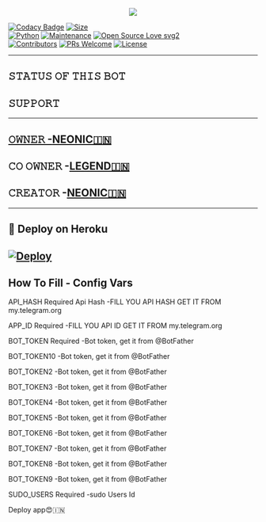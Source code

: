 <p align="center">
  <img src="https://telegra.ph/file/47936310360746ffdc2fe.jpg">
</p>


[![Codacy Badge](https://api.codacy.com/project/badge/Grade/f7c51539e67b483bb8d7749acca51d3a)]()
[![Size](https://img.shields.io/github/repo-size/dangerousjatt/SpamBot-2.0?style=flat-square&color=green)]()   
[![Python](https://img.shields.io/badge/Python-v3.9-blue)]()
[![Maintenance](https://img.shields.io/badge/Maintained%3F-yes-green.svg)]()
[![Open Source Love svg2](https://badges.frapsoft.com/os/v2/open-source.svg?v=103)]()   
[![Contributors](https://img.shields.io/github/contributors/dangerousjatt/SpamBot-2.0?style=flat-square&color=green)]()
[![PRs Welcome](https://img.shields.io/badge/PRs-welcome-brightgreen.svg?style=flat-square)]()
[![License](https://img.shields.io/badge/License-AGPL-blue)]()

----

## 𝚂𝚃𝙰𝚃𝚄𝚂 𝙾𝙵 𝚃𝙷𝙸𝚂 𝙱𝙾𝚃 
<p align="left"><a </

-------------------------------------------------

## 𝚂𝚄𝙿𝙿𝙾𝚁𝚃 
                          
<a href="https://t.me/we_are_legendss">
<a href="https://t.me/Englishhindichattingroom">

-------------------------------------------------
## 𝙾𝚆𝙽𝙴𝚁 -[NEONIC🇮🇳](https://t.me/unreal_hun_bro)
## 𝙲𝙾 𝙾𝚆𝙽𝙴𝚁 -[LEGEND🇮🇳](https://t.me/LEGEND_EXPRESS)
## 𝙲𝚁𝙴𝙰𝚃𝙾𝚁 -[NEONIC🇮🇳](https://t.me/unreal_hun_bro)
-------------------------------------------------

## 🚀 Deploy on Heroku 
[![Deploy](https://www.herokucdn.com/deploy/button.svg)](https://heroku.com/deploy?https://github.com/UNREALBOT12/D3V1L-OP-SPAM-BOT)
------------------------------------------------

## How To Fill - Config Vars

API_HASH Required
Api Hash
-FILL YOU API HASH GET IT FROM my.telegram.org

APP_ID Required
-FILL YOU API ID GET IT FROM my.telegram.org

BOT_TOKEN Required
-Bot token, get it from @BotFather

BOT_TOKEN10
-Bot token, get it from @BotFather

BOT_TOKEN2
-Bot token, get it from @BotFather

BOT_TOKEN3
-Bot token, get it from @BotFather

BOT_TOKEN4
-Bot token, get it from @BotFather

BOT_TOKEN5
-Bot token, get it from @BotFather

BOT_TOKEN6
-Bot token, get it from @BotFather

BOT_TOKEN7
-Bot token, get it from @BotFather

BOT_TOKEN8
-Bot token, get it from @BotFather

BOT_TOKEN9
-Bot token, get it from @BotFather

SUDO_USERS Required
-sudo Users Id

Deploy app😍🇮🇳

